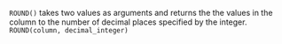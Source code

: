 `ROUND()` takes two values as arguments and returns the the values in the column to the number of decimal places specified by the integer.
`ROUND(column, decimal_integer)` 